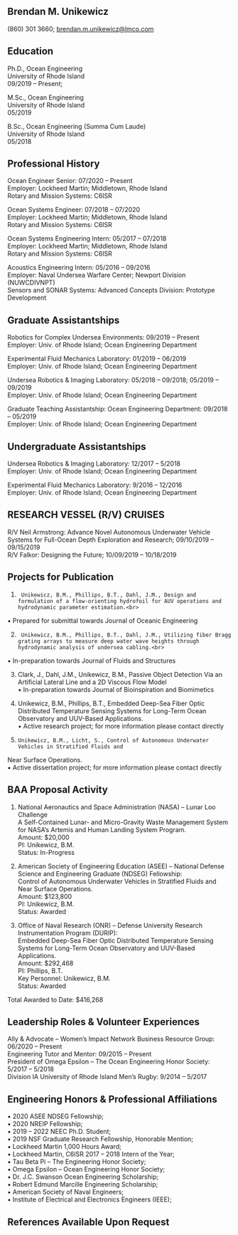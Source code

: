 ## Brendan M. Unikewicz
(860) 301 3660; brendan.m.unikewicz@lmco.com 

## Education
Ph.D., Ocean Engineering                                                                                                 
University of Rhode Island                                                                                             
09/2019 – Present;

M.Sc., Ocean Engineering                                                                                                    
University of Rhode Island                                                                                                       
05/2019

B.Sc., Ocean Engineering (Summa Cum Laude)                                                                    
University of Rhode Island                                                                                            
05/2018

## Professional History
Ocean Engineer Senior:  07/2020 – Present<br>
Employer: Lockheed Martin; Middletown, Rhode Island<br>
Rotary and Mission Systems: C6ISR<br>

Ocean Systems Engineer:  07/2018 – 07/2020 <br>
Employer: Lockheed Martin; Middletown, Rhode Island<br>
Rotary and Mission Systems: C6ISR<br>

Ocean Systems Engineering Intern:  05/2017 – 07/2018<br>
Employer: Lockheed Martin; Middletown, Rhode Island<br>
Rotary and Mission Systems: C6ISR<br>

Acoustics Engineering Intern: 05/2016 – 09/2016<br>
Employer: Naval Undersea Warfare Center; Newport Division (NUWCDIVNPT)<br>
Sensors and SONAR Systems: Advanced Concepts Division: Prototype Development<br>

## Graduate Assistantships
Robotics for Complex Undersea Environments: 09/2019 – Present<br>
Employer: Univ. of Rhode Island; Ocean Engineering Department<br>

Experimental Fluid Mechanics Laboratory: 01/2019 – 06/2019<br>
Employer: Univ. of Rhode Island; Ocean Engineering Department<br>

Undersea Robotics & Imaging Laboratory: 05/2018 – 09/2018; 05/2019 – 09/2019<br>
Employer: Univ. of Rhode Island; Ocean Engineering Department<br>

Graduate Teaching Assistantship: Ocean Engineering Department: 09/2018 – 05/2019<br>
Employer: Univ. of Rhode Island; Ocean Engineering Department<br>

## Undergraduate Assistantships
Undersea Robotics & Imaging Laboratory: 12/2017 – 5/2018<br>
Employer: Univ. of Rhode Island; Ocean Engineering Department<br>

Experimental Fluid Mechanics Laboratory: 9/2016 – 12/2016<br>
Employer: Univ. of Rhode Island; Ocean Engineering Department<br>

## RESEARCH VESSEL (R/V) CRUISES
R/V Neil Armstrong: Advance Novel Autonomous Underwater Vehicle Systems for Full-Ocean
Depth Exploration and Research; 09/10/2019 – 09/15/2019 <br>
R/V Falkor: Designing the Future; 10/09/2019 – 10/18/2019<br>

## Projects for Publication
1.		Unikewicz, B.M., Phillips, B.T., Dahl, J.M., Design and formulation of a flow-orienting hydrofoil for AUV operations and hydrodynamic parameter estimation.<br>
▪    Prepared for submittal towards Journal of Oceanic Engineering<br>

2.		Unikewicz, B.M., Phillips, B.T., Dahl, J.M., Utilizing fiber Bragg grating arrays to measure deep water wave heights through hydrodynamic analysis of undersea cabling.<br>
▪    In-preparation towards Journal of Fluids and Structures<br>

 3.    Clark, J., Dahl, J.M., Unikewicz, B.M., Passive Object Detection Via an Artificial Lateral Line 
and a 2D Viscous Flow Model<br>
▪    In-preparation towards Journal of Bioinspiration and Biomimetics<br>

4.    Unikewicz, B.M., Phillips, B.T., Embedded Deep-Sea Fiber Optic Distributed Temperature Sensing
Systems for Long-Term Ocean Observatory and UUV-Based Applications.<br>
▪    Active research project; for more information please contact directly<br>

5.     Unikewicz, B.M., Licht, S., Control of Autonomous Underwater Vehicles in Stratified Fluids and 
Near Surface Operations.<br>
▪    Active dissertation project; for more information please contact directly<br>

## BAA Proposal Activity
1.   National Aeronautics and Space Administration (NASA) – Lunar Loo Challenge<br>
A Self-Contained Lunar- and Micro-Gravity Waste Management System for NASA’s Artemis and Human Landing System Program.<br>
Amount: $20,000<br>
PI: Unikewicz, B.M.<br>
  Status: In-Progress<br>

2.   American Society of Engineering Education (ASEE) – National Defense Science and Engineering
      Graduate (NDSEG) Fellowship:<br>
                  Control of Autonomous Underwater Vehicles in Stratified Fluids and Near Surface Operations.<br>
Amount: $123,800<br>
PI: Unikewicz, B.M.<br>
  Status: Awarded<br>

3.    Office of Naval Research (ONR) – Defense University Research Instrumentation Program (DURIP):<br>
Embedded Deep-Sea Fiber Optic Distributed Temperature Sensing Systems for Long-Term Ocean
Observatory and UUV-Based Applications.<br>
Amount: $292,468<br>
PI: Phillips, B.T.<br>
Key Personnel: Unikewicz, B.M.<br>
Status: Awarded<br>

Total Awarded to Date: $416,268<br>

## Leadership Roles & Volunteer Experiences
Ally & Advocate – Women’s Impact Network Business Resource Group: 06/2020 – Present <br>
Engineering Tutor and Mentor: 09/2015 – Present <br>
President of Omega Epsilon – The Ocean Engineering Honor Society: 5/2017 – 5/2018<br>
Division IA University of Rhode Island Men’s Rugby: 9/2014 – 5/2017<br>



## Engineering Honors & Professional Affiliations
▪    2020 ASEE NDSEG Fellowship;<br>
▪    2020 NREIP Fellowship;<br>
▪    2019 – 2022 NEEC Ph.D. Student;<br>
▪    2019 NSF Graduate Research Fellowship, Honorable Mention;<br>
▪    Lockheed Martin 1,000 Hours Award;<br>
▪    Lockheed Martin, C6ISR 2017 – 2018 Intern of the Year;<br>
▪    Tau Beta Pi – The Engineering Honor Society;<br>
▪    Omega Epsilon – Ocean Engineering Honor Society;<br>
▪    Dr. J.C. Swanson Ocean Engineering Scholarship;<br>
▪    Robert Edmund Marcille Engineering Scholarship;<br>
▪    American Society of Naval Engineers;<br>
▪    Institute of Electrical and Electronics Engineers (IEEE);<br>

## References Available Upon Request
